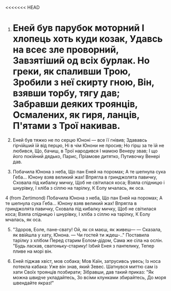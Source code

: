 <<<<<<< HEAD
1. Еней був парубок моторний
   І хлопець хоть куди козак,
   Удавсь на всеє зле проворний,
   Завзятіший од всіх бурлак.
   Но греки, як спаливши Трою,
   Зробили з неї скирту гною,
   Він, взявши торбу, тягу дав;
   Забравши деяких троянців,
   Осмалених, як гиря, ланців,
   П'ятами з Трої накивав.
   =======

3. Еней був тяжко не по серцю
   Юноні — все її гнівив;
   Здававсь гірчійший їй від перцю,
   Ні в чім Юнони не просив;
   Но гірш за те їй не любився,
   Що, бачиш, в Трої народився
   І мамою Венеру звав;
   І що його покійний дядько,
   Парис, Пріамове дитятко,
   Путивочку Венері дав.

4. Побачила Юнона з неба,
   Що пан Еней на поромах;
   А те шепнула сука Геба...
   Юнону взяв великий жах!
   Впрягла в гринджолята павичку,
   Сховала під кибалку мичку,
   Щоб не світилася коса;
   Взяла спідницю і шнурівку,
   І хліба з сіллю на тарілку,
   К Еолу мчалась, як оса.

4 (from Zertimond) Побачила Юнона з неба,
Що пан Еней на поромах;
А те шепнула сука Геба...
Юнону взяв великий жах!
Впрягла в гринджолята павичку,
Сховала під кибалку мичку,
Щоб не світилася коса;
Взяла спідницю і шнурівку,
І хліба з сіллю на тарілку,
К Еолу мчалась, як оса.


5. "Здоров, Еоле, пане-свату!
   Ой, як ся маєш, як живеш— —
   Сказала, як ввійшла у хату,
   Юнона. — Чи гостей ти ждеш-.."
   Поставила тарілку з хлібом
   Перед старим Еолом-дідом,
   Сама же сіла на ослін.
   "Будь ласкав, сватоньку-старику!
   Ізбий Енея з пантелику,
   Тепер пливе на морі він.

50. Еней піджав хвіст, мов собака;
   Мов Каїн, затрусивсь увесь;
   Із носа потекла кабака:
   Уже він знав, який Зевес.
   Шатнувся миттю сам із хати
   Своїх троянців позбирати;
   Зібравши, дав такий приказ:
   "Як можна швидче укладайтесь,
   Зо всіми клунками збирайтесь,
   До моря швендайте якраз!"

